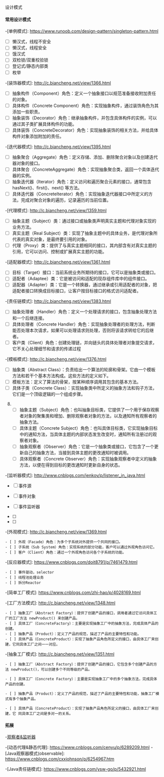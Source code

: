 设计模式

#### 常用设计模式

[综合解析]: http://c.biancheng.net/view/1317.html

-[单例模式]: https://www.runoob.com/design-pattern/singleton-pattern.html

   - [ ] 懒汉式，线程不安全
   - [ ] 懒汉式，线程安全
   - [ ] 饿汉式
   - [ ] 双检锁/双重校验锁
   - [ ] 登记式/静态内部类
   - [ ] 枚举

-[装饰器模式]: http://c.biancheng.net/view/1366.html

   - [ ] 抽象构件（Component）角色：定义一个抽象接口以规范准备接收附加责任的对象。
   - [ ] 具体构件（Concrete    Component）角色：实现抽象构件，通过装饰角色为其添加一些职责。
   - [ ] 抽象装饰（Decorator）角色：继承抽象构件，并包含具体构件的实例，可以通过其子类扩展具体构件的功能。
   - [ ] 具体装饰（ConcreteDecorator）角色：实现抽象装饰的相关方法，并给具体构件对象添加附加的责任。

-[迭代器模式]: http://c.biancheng.net/view/1395.html

   - [ ] 抽象聚合（Aggregate）角色：定义存储、添加、删除聚合对象以及创建迭代器对象的接口。
   - [ ] 具体聚合（ConcreteAggregate）角色：实现抽象聚合类，返回一个具体迭代器的实例。
   - [ ] 抽象迭代器（Iterator）角色：定义访问和遍历聚合元素的接口，通常包含 hasNext()、first()、next() 等方法。
   - [ ] 具体迭代器（Concretelterator）角色：实现抽象迭代器接口中所定义的方法，完成对聚合对象的遍历，记录遍历的当前位置。

-[代理模式]: http://c.biancheng.net/view/1359.html

   - [ ] 抽象主题（Subject）类：通过接口或抽象类声明真实主题和代理对象实现的业务方法。
   - [ ] 真实主题（Real Subject）类：实现了抽象主题中的具体业务，是代理对象所代表的真实对象，是最终要引用的对象。
   - [ ] 代理（Proxy）类：提供了与真实主题相同的接口，其内部含有对真实主题的引用，它可以访问、控制或扩展真实主题的功能。

-[适配器模式]: http://c.biancheng.net/view/1361.html

   - [ ] 目标（Target）接口：当前系统业务所期待的接口，它可以是抽象类或接口。
   - [ ] 适配者（Adaptee）类：它是被访问和适配的现存组件库中的组件接口。
   - [ ] 适配器（Adapter）类：它是一个转换器，通过继承或引用适配者的对象，把适配者接口转换成目标接口，让客户按目标接口的格式访问适配者。

-[责任链模式]: http://c.biancheng.net/view/1383.html

   - [ ] 抽象处理者（Handler）角色：定义一个处理请求的接口，包含抽象处理方法和一个后继连接。
   - [ ] 具体处理者（Concrete Handler）角色：实现抽象处理者的处理方法，判断能否处理本次请求，如果可以处理请求则处理，否则将该请求转给它的后继者。
   - [ ] 客户类（Client）角色：创建处理链，并向链头的具体处理者对象提交请求，它不关心处理细节和请求的传递过程

-[模板模式]: http://c.biancheng.net/view/1376.html

   - [ ] 抽象类（Abstract Class）：负责给出一个算法的轮廓和骨架。它由一个模板方法和若干个基本方法构成。这些方法的定义如下。
   - [ ] 模板方法：定义了算法的骨架，按某种顺序调用其包含的基本方法。
   - [ ] 具体子类（Concrete Class）：实现抽象类中所定义的抽象方法和钩子方法，它们是一个顶级逻辑的一个组成步骤。

8. [观察者模式]: http://c.biancheng.net/view/1390.html

   - [ ] 抽象主题（Subject）角色：也叫抽象目标类，它提供了一个用于保存观察者对象的聚集类和增加、删除观察者对象的方法，以及通知所有观察者的抽象方法。
   - [ ] 具体主题（Concrete    Subject）角色：也叫具体目标类，它实现抽象目标中的通知方法，当具体主题的内部状态发生改变时，通知所有注册过的观察者对象。
   - [ ] 抽象观察者（Observer）角色：它是一个抽象类或接口，它包含了一个更新自己的抽象方法，当接到具体主题的更改通知时被调用。
   - [ ] 具体观察者（Concrete Observer）角色：实现抽象观察者中定义的抽象方法，以便在得到目标的更改通知时更新自身的状态。

-[监听器模式]: http://www.cnblogs.com/jenkov/p/listener_in_java.html

   - [ ] 事件源
   - [ ] 事件对象
   - [ ] 事件监听器

   - [ ] [Java-监听模式]: http://www.cnblogs.com/jenkov/p/listener_in_java.html

   - [ ] [Servlet]: https://www.cnblogs.com/xdp-gacl/p/3961929.html

-[外观模式]: http://c.biancheng.net/view/1369.html

    - [ ] 外观（Facade）角色：为多个子系统对外提供一个共同的接口。
    - [ ] 子系统（Sub System）角色：实现系统的部分功能，客户可以通过外观角色访问它。
    - [ ] 客户（Client）角色：通过一个外观角色访问各个子系统的功能。

-[反应器模式]: https://www.cnblogs.com/doit8791/p/7461479.html

    - [ ] 事件驱动，selector
    - [ ] 线程池处理业务
    - [ ] 拆分Reactor
-[简单工厂模式]: https://www.cnblogs.com/zhi-hao/p/4028169.html

-[工厂方法模式]: http://c.biancheng.net/view/1348.html

    - [ ] 抽象工厂（Abstract Factory）：提供了创建产品的接口，调用者通过它访问具体工厂的工厂方法 newProduct() 来创建产品。
    - [ ] 具体工厂（ConcreteFactory）：主要是实现抽象工厂中的抽象方法，完成具体产品的创建。
    - [ ] 抽象产品（Product）：定义了产品的规范，描述了产品的主要特性和功能。
    - [ ] 具体产品（ConcreteProduct）：实现了抽象产品角色所定义的接口，由具体工厂来创建，它同具体工厂之间一一对应。

-[抽象工厂模式]: http://c.biancheng.net/view/1351.html

    - [ ] 抽象工厂（Abstract Factory）：提供了创建产品的接口，它包含多个创建产品的方法 newProduct()，可以创建多个不同等级的产品。

    - [ ] 具体工厂（Concrete Factory）：主要是实现抽象工厂中的多个抽象方法，完成具体产品的创建。

    - [ ] 抽象产品（Product）：定义了产品的规范，描述了产品的主要特性和功能，抽象工厂模式有多个抽象产品。

    - [ ] 具体产品（ConcreteProduct）：实现了抽象产品角色所定义的接口，由具体工厂来创建，它 同具体工厂之间是多对一的关系。

      

####    拓展

-[观察者&监听器](https://www.cnblogs.com/jackson-zhangjiang/p/7784694.html)

-[动态代理&静态代理]: https://www.cnblogs.com/cenyu/p/6289209.html
-[Java观察器模式(observable]: https://www.cnblogs.com/cxxjohnson/p/6254967.htm

-[Java责任链模式]: https://www.cnblogs.com/ysw-go/p/5432921.html

   

